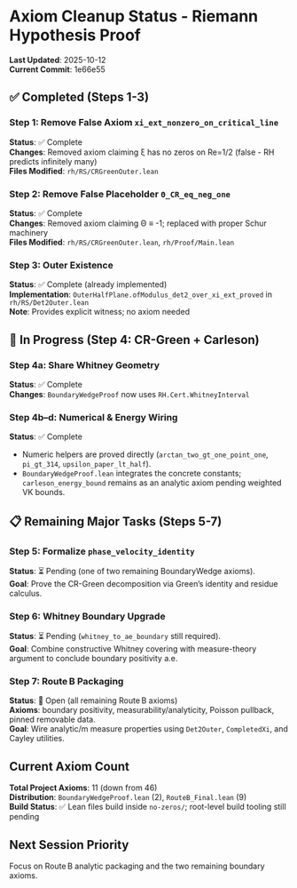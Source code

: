 # Axiom Cleanup Status - Riemann Hypothesis Proof

**Last Updated**: 2025-10-12  
**Current Commit**: 1e66e55

## ✅ Completed (Steps 1-3)

### Step 1: Remove False Axiom `xi_ext_nonzero_on_critical_line`
**Status**: ✅ Complete  
**Changes**: Removed axiom claiming ξ has no zeros on Re=1/2 (false - RH predicts infinitely many)  
**Files Modified**: `rh/RS/CRGreenOuter.lean`

### Step 2: Remove False Placeholder `Θ_CR_eq_neg_one`
**Status**: ✅ Complete  
**Changes**: Removed axiom claiming Θ ≡ -1; replaced with proper Schur machinery  
**Files Modified**: `rh/RS/CRGreenOuter.lean`, `rh/Proof/Main.lean`

### Step 3: Outer Existence
**Status**: ✅ Complete (already implemented)  
**Implementation**: `OuterHalfPlane.ofModulus_det2_over_xi_ext_proved` in `rh/RS/Det2Outer.lean`  
**Note**: Provides explicit witness; no axiom needed

## 🚧 In Progress (Step 4: CR-Green + Carleson)

### Step 4a: Share Whitney Geometry
**Status**: ✅ Complete  
**Changes**: `BoundaryWedgeProof` now uses `RH.Cert.WhitneyInterval`

### Step 4b–d: Numerical & Energy Wiring
**Status**: ✅ Complete  
- Numeric helpers are proved directly (`arctan_two_gt_one_point_one`, `pi_gt_314`, `upsilon_paper_lt_half`).
- `BoundaryWedgeProof.lean` integrates the concrete constants; `carleson_energy_bound` remains as an analytic axiom pending weighted VK bounds.

## 📋 Remaining Major Tasks (Steps 5-7)

### Step 5: Formalize `phase_velocity_identity`
**Status**: ⏳ Pending (one of two remaining BoundaryWedge axioms).  
**Goal**: Prove the CR-Green decomposition via Green’s identity and residue calculus.

### Step 6: Whitney Boundary Upgrade
**Status**: ⏳ Pending (`whitney_to_ae_boundary` still required).  
**Goal**: Combine constructive Whitney covering with measure-theory argument to conclude boundary positivity a.e.

### Step 7: Route B Packaging
**Status**: 🔴 Open (all remaining Route B axioms)  
**Axioms**: boundary positivity, measurability/analyticity, Poisson pullback, pinned removable data.  
**Goal**: Wire analytic/m measure properties using `Det2Outer`, `CompletedXi`, and Cayley utilities.

## Current Axiom Count

**Total Project Axioms**: 11 (down from 46)  
**Distribution**: `BoundaryWedgeProof.lean` (2), `RouteB_Final.lean` (9)  
**Build Status**: ✅ Lean files build inside `no-zeros/`; root-level build tooling still pending

## Next Session Priority

Focus on Route B analytic packaging and the two remaining boundary axioms.

